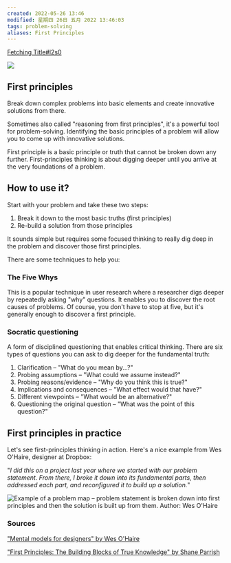 ```yaml
---
created: 2022-05-26 13:46
modified: 星期四 26日 五月 2022 13:46:03
tags: problem-solving
aliases: First Principles
---
```

[Fetching Title#l2s0](https://untools.co/first-principles)



![](https://assets-us-01.kc-usercontent.com:443/c6e42f10-0ed4-0062-585c-b740aa1ad46c/5d68eb68-8109-4829-918b-0391e9b03656/first-principles-icon.png)

## First principles

Break down complex problems into basic elements and create innovative solutions from there.

Sometimes also called "reasoning from first principles", it's a powerful tool for problem-solving. Identifying the basic principles of a problem will allow you to come up with innovative solutions.

First principle is a basic principle or truth that cannot be broken down any further. First-principles thinking is about digging deeper until you arrive at the very foundations of a problem.

## How to use it?

Start with your problem and take these two steps:

1.  Break it down to the most basic truths (first principles)
2.  Re-build a solution from those principles

It sounds simple but requires some focused thinking to really dig deep in the problem and discover those first principles. 

There are some techniques to help you:

### The Five Whys

This is a popular technique in user research where a researcher digs deeper by repeatedly asking "why" questions. It enables you to discover the root causes of problems. Of course, you don't have to stop at five, but it's generally enough to discover a first principle.

### Socratic questioning

A form of disciplined questioning that enables critical thinking. There are six types of questions you can ask to dig deeper for the fundamental truth:

1.  Clarification – "What do you mean by...?"
2.  Probing assumptions – "What could we assume instead?"
3.  Probing reasons/evidence – "Why do you think this is true?"
4.  Implications and consequences – "What effect would that have?"
5.  Different viewpoints – "What would be an alternative?"
6.  Questioning the original question – "What was the point of this question?"

## First principles in practice

Let's see first-principles thinking in action. Here's a nice example from Wes O'Haire, designer at Dropbox:

"_I did this on a project last year where we started with our problem statement. From there, I broke it down into its fundamental parts, then addressed each part, and reconfigured it to build up a solution._"

![Example of a problem map – problem statement is broken down into first principles and then the solution is built up from them. Author: Wes O'Haire](https://assets-us-01.kc-usercontent.com:443/c6e42f10-0ed4-0062-585c-b740aa1ad46c/5d49d0c7-1183-44a5-907c-59e7b4e2493b/problem_map.png)

### Sources

["Mental models for designers" by Wes O'Haire](https://dropbox.design/article/mental-models-for-designers)

["First Principles: The Building Blocks of True Knowledge" by Shane Parrish](https://fs.blog/2018/04/first-principles/)
